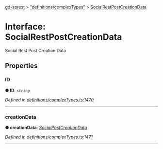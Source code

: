 [gd-sprest](../README.md) > ["definitions/complexTypes"](../modules/_definitions_complextypes_.md) > [SocialRestPostCreationData](../interfaces/_definitions_complextypes_.socialrestpostcreationdata.md)



# Interface: SocialRestPostCreationData


Social Rest Post Creation Data


## Properties
<a id="id"></a>

###  ID

**●  ID**:  *`string`* 

*Defined in [definitions/complexTypes.ts:1470](https://github.com/gunjandatta/sprest/blob/3de79f1/src/definitions/complexTypes.ts#L1470)*





___

<a id="creationdata"></a>

###  creationData

**●  creationData**:  *[SocialPostCreationData](_definitions_complextypes_.socialpostcreationdata.md)* 

*Defined in [definitions/complexTypes.ts:1471](https://github.com/gunjandatta/sprest/blob/3de79f1/src/definitions/complexTypes.ts#L1471)*





___


